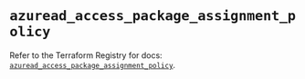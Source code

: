 # `azuread_access_package_assignment_policy`

Refer to the Terraform Registry for docs: [`azuread_access_package_assignment_policy`](https://registry.terraform.io/providers/hashicorp/azuread/2.53.0/docs/resources/access_package_assignment_policy).

